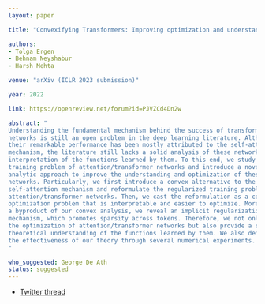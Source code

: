 ```yaml
---
layout: paper

title: "Convexifying Transformers: Improving optimization and understanding of transformer networks"

authors:
- Tolga Ergen
- Behnam Neyshabur
- Harsh Mehta

venue: "arXiv (ICLR 2023 submission)"

year: 2022

link: https://openreview.net/forum?id=PJVZCd4Dn2w

abstract: "
Understanding the fundamental mechanism behind the success of transformer
networks is still an open problem in the deep learning literature. Although
their remarkable performance has been mostly attributed to the self-attention
mechanism, the literature still lacks a solid analysis of these networks and
interpretation of the functions learned by them. To this end, we study the
training problem of attention/transformer networks and introduce a novel convex
analytic approach to improve the understanding and optimization of these
networks. Particularly, we first introduce a convex alternative to the
self-attention mechanism and reformulate the regularized training problem of
attention/transformer networks. Then, we cast the reformulation as a convex
optimization problem that is interpretable and easier to optimize. Moreover, as
a byproduct of our convex analysis, we reveal an implicit regularization
mechanism, which promotes sparsity across tokens. Therefore, we not only improve
the optimization of attention/transformer networks but also provide a solid
theoretical understanding of the functions learned by them. We also demonstrate
the effectiveness of our theory through several numerical experiments.
"

who_suggested: George De Ath
status: suggested
---
```

- [Twitter thread](https://twitter.com/tolgaergen_/status/1594894707028787200)
